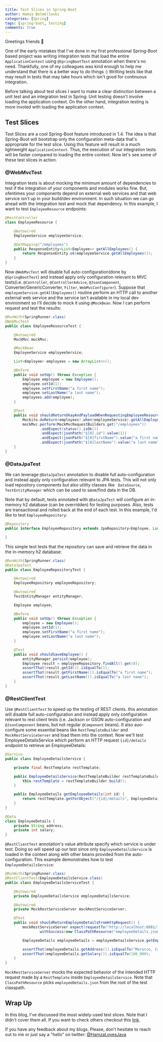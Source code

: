 ```yaml
---
title: Test Slices in Spring-Boot
author: Hamza Belmellouki
categories: [Spring]
tags: [spring-boot, testing]
comments: true
---
```


Greetings friends 👋

One of the early mistakes that I've done in my first professional Spring-Boot based project was writing integration tests that load the entire `ApplicationContext` using `@SpringBootTest` annotation when there's no need. Thankfully, one of my colleagues was kind enough to help me understand that there is a better way to do things :) Writting tests like that may result in tests that may take hours which isn't good for continuous integration.

Before talking about test slices I want to make a clear distinction between a unit test and an integration test in Spring: Unit testing doesn't involve loading the application context. On the other hand, integration testing is more involed with loading the application context.

## Test Slices

Test Slices are a cool Spring-Boot feature introduced in 1.4. The idea is that Spring-Boot will bootstrap only the configuration meta-data that's appropriate for the test slice. Using this feature will result in a much lightweight `ApplicationContext`. Thus, the execution of our integration tests will be faster compared to loading the entire context. Now let's see some of these test slices in action.

### @WebMvcTest

Integration tests is about mocking the minimum amount of dependencies to test if the integration of your components and modules works fine. But, ofentimes your components depend on external web services and that web service isn't up in your build/dev environment. In such situation we can go ahead with the integration test and mock that dependency. In this example, I want to test `EmployeeResource` endpoints: 



```java
@RestController
class EmployeeResource {

    @Autowired
    EmployeeService employeeService;

    @GetMapping("/employees")
    public ResponseEntity<List<Employee>> getAllEmployees() {
        return ResponseEntity.ok(employeeService.getAllEmployees());
    }
}
```

Now `@WebMvcTest` will disable full auto-configuration(done by `@SpringBootTest`) and instead apply only configuration relevant to MVC tests(i.e. `@Controller`, `@ControllerAdvice`, `@JsonComponent`, Converter/GenericConverter, `Filter`, `WebMvcConfigurer`). Suppose that `employeeService.getAllEmployees()` routine perform an HTTP call to another external web service and the service isn't available in my local dev environment so I'll decide to mock it using `@MockBean`. Now I can perform request and test the results:

```java
@RunWith(SpringRunner.class)
@WebMvcTest
public class EmployeeResourceTest {

    @Autowired
    MockMvc mockMvc;

    @MockBean
    EmployeeService employeeService;

    List<Employee> employees = new ArrayList<>();

    @Before
    public void setUp() throws Exception {
        Employee employee = new Employee();
        employee.setId(1);
        employee.setFirstName("a first name");
        employee.setLastName("a last name");
        employees.add(employee);
    }

    @Test
    public void shouldReturnOkayAndPayloadWhenRequestingEmployeeResource() throws Exception {
        Mockito.doReturn(employees).when(employeeService).getAllEmployees();
        mockMvc.perform(MockMvcRequestBuilders.get("/employees"))
                .andExpect(status().isOk())
                .andExpect(jsonPath("$[0].id").value(1))
                .andExpect(jsonPath("$[0]firstName").value("a first name"))
                .andExpect(jsonPath("$[0]lastName").value("a last name"));
    }
}

```

### @DataJpaTest

We can leverage `@DataJpaTest` annotation to disable full auto-configuration and instead apply only configuration relevant to JPA tests. This will not only load repository components but also utility classes like ` DataSource`, `TestEntityManager` which can be used to save/find data in the DB. 

Note that by default, tests annotated with `@DataJpaTest` will configure an in-memory h2 database (can be overridden) for testing purposes. Also, tests are transactional and rolled back at the end of each test. In this example, I'd like to test `EmployeeRepository`:

```java
@Repository
public interface EmployeeRepository extends JpaRepository<Employee, Long> {

}

```

This simple test tests that the repository can save and retrieve the data in the in-memory h2 database:

```java
@RunWith(SpringRunner.class)
@DataJpaTest
public class EmployeeRepositoryTest {

    @Autowired
    EmployeeRepository employeeRepository;

    @Autowired
    TestEntityManager entityManager;

    Employee employee;

    @Before
    public void setUp() throws Exception {
        employee = new Employee();
        employee.setId(1);
        employee.setFirstName("a first name");
        employee.setLastName("a last name");
    }

    @Test
    public void shouldSaveEmployee() {
        entityManager.persist(employee);
        Employee result = employeeRepository.findAll().get(0);
        assertThat(result.getId()).isEqualTo(1);
        assertThat(result.getFirstName()).isEqualTo("a first name");
        assertThat(result.getLastName()).isEqualTo("a last name");
    }
}

```

### @RestClientTest

Use `@RestClientTest` to speed up the testing of REST clients. this annotation will disable full auto-configuration and instead apply only configuration relevant to rest client tests (i.e. Jackson or GSON auto-configuration and `@JsonComponent` beans, but not regular `@Component` beans). It also auo-configure some essential beans like `RestTemplateBuilder` and `MockRestServiceServer`  and load them into the context. Now we'll test EmployeeDetailsService which perform an HTTP request `{id}/details` endpoint to retrieve an EmployeeDetails:

```java
@Service
public class EmployeeDetailsService {

    private final RestTemplate restTemplate;

    public EmployeeDetailsService(RestTemplateBuilder restTemplateBuilder) {
        this.restTemplate = restTemplateBuilder.build();
    }

    public EmployeeDetails getEmployeeDetails(int id) {
        return restTemplate.getForObject("/{id}/details", EmployeeDetails.class, id);
    }
}

@Data
class EmployeeDetails {
    private String address;
    private int salary;
}
```

`@RestClientTest` annotation's value attribute specify which service is under test. Doing so will speed up our test since only `EmployeeDetailsService` is loaded in the context along with other beans provided from the auto-configuration. This example demonstrates how to test `EmployeeDetailsService`:

```java
@RunWith(SpringRunner.class)
@RestClientTest(EmployeeDetailsService.class)
public class EmployeeDetailsServiceTest {

    @Autowired
    private EmployeeDetailsService employeeDetailsService;

    @Autowired
    private MockRestServiceServer mockRestServiceServer;

    @Test
    public void shouldReturnEmployeeDetailsFromHttpRequest() {
        mockRestServiceServer.expect(requestTo("http://localhost:8081/1/details")).andRespond(
                withSuccess(new ClassPathResource("employeeDetails.json"), MediaType.APPLICATION_JSON));

        EmployeeDetails employeeDetails = employeeDetailsService.getEmployeeDetails(1);

        assertThat(employeeDetails.getAddress()).isEqualTo("Morocco, Casablanca, Maarif");
        assertThat(employeeDetails.getSalary()).isEqualTo(100_000);
    }
}
```

`MockRestServiceServer` mocks the expected behavior of the intended HTTP request made by a `RestTemplate` inside `EmployeeDetailsService`. Note that `ClassPathResource` picks `employeeDetails.json` from the root of the test classpath.

## Wrap Up

In this blog, I've discussed the most widely-used test slices. Note that I didn't cover them all. If you want to check others checkout this [link](https://github.com/spring-projects/spring-boot/tree/master/spring-boot-project/spring-boot-test-autoconfigure/src/main/java/org/springframework/boot/test/autoconfigure).

If you have any feedback about my blogs. Please, don't hesitate to reach out to me or just say a "hello" on twitter: [@HamzaLovesJava](https://twitter.com/HamzaLovesJava)
